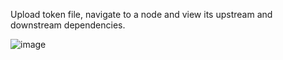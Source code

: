 Upload token file, navigate to a node and view its upstream and downstream dependencies.

![image](https://github.com/user-attachments/assets/6c0e4f14-edcd-4ebc-a039-1b544bae98c7)
